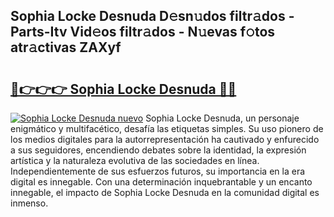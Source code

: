 ## Sophia Locke Desnuda D𝚎sn𝚞dos filtr𝚊dos - Parts-Itv Vid𝚎os filtr𝚊dos - N𝚞evas f𝚘tos atr𝚊ctivas ZAXyf

# <h2><a href="http://mbcep5.tromn.icu/?c=Sophia+Locke+Desnuda">🔗👉👉👉 Sophia Locke Desnuda 🔗🔗</a></h2>

[![Sophia Locke Desnuda nuevo](https://i.imgur.com/pEAQMta.gif)](http://mbcep5.tromn.icu/?c=Sophia+Locke+Desnuda)
Sophia Locke Desnuda, un personaje enigmático y multifacético, desafía las etiquetas simples. Su uso pionero de los medios digitales para la autorrepresentación ha cautivado y enfurecido a sus seguidores, encendiendo debates sobre la identidad, la expresión artística y la naturaleza evolutiva de las sociedades en línea. Independientemente de sus esfuerzos futuros, su importancia en la era digital es innegable. Con una determinación inquebrantable y un encanto innegable, el impacto de Sophia Locke Desnuda en la comunidad digital es inmenso.
